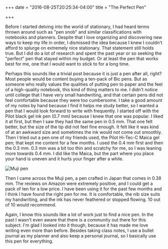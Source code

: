 +++
date = "2016-08-25T20:25:34-04:00"
title = "The Perfect Pen"

+++

Before I started delving into the world of stationary, I had heard terms thrown around such as "pen snob" and similar classifications with notebooks and planners. Despite that I love organizing and discovering new ways to keep my life in order, I dismissed the idea because I knew I couldn't afford to splurge on extremely nice stationary. That statement still holds true. But I did do a lot of research and spent the past year or so seeking the "perfect" pen that stayed within my budget. Or at least the pen that works best for me, one that I would want to stick to for a long time. 

Perhaps this sounds like a trivial post because it is just a pen after all, right? Most people would be content buying a ten-pack of Bic pens. But as someone who really values the qualities of putting pen to paper and the feel of a high-quality notebook, this kind of thing matters to me. I didn't notice until college that I have very small handwriting, and that certain pens did not feel comfortable because they were too cumbersome. I take a good amount of my notes by hand because I find it helps me study better, so I wanted a pen that I would look forward to write with frequently. I started off with the Pilot black gel ink pen (0.7 mm) because I knew that one was popular. I liked it at first, but then I saw they had the same pen in 0.5 mm. That one felt better, but the size of the tip did not feel fine enough. It felt like it was kind of at an awkward size and sometimes the ink would not come out smoothly. Then I tried out a pen one of my friends used, the Pilot Hi-Tec-C Maica gel pen; that kept me content for a few months. I used the 0.4 mm first and then the 0.3 mm. 0.3 mm was a bit too thin and scratchy for me, so I was leaning more towards 0.4 mm. I did like the Maica, but the part where you place your hand is uneven and it hurts your finger after a while. 

![Muji pen](/muji.jpg)

Then I came across the Muji pen, a pen crafted in Japan that comes in 0.38 mm. The reviews on Amazon were extremely positive, and I could get a pack of ten for a low price. I have been using it for the past few months and I think I have found the right pen for me. It is comfortable, the nib size suits my handwriting, and the ink has never feathered or stopped flowing. 10 out of 10 would recommend. 

Again, I know this sounds like a lot of work just to find a nice pen. In the past I wasn't even aware that there is a community out there for this subject. I'm glad I looked into it though, because it has made me love writing even more than before. Besides taking class notes, I use a bullet journal as my planner and also keep a personal journal, so I basically use this pen for everything. 

